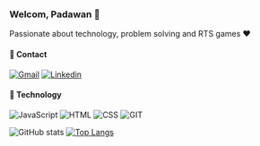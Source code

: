 ### Welcom, Padawan :wave:

Passionate about technology, problem solving and RTS games :heart:

#### :pushpin: Contact

<a href="#" target="blank_">![Gmail](https://img.shields.io/badge/-GMAIL-333333?style=flat&logo=Gmail)</a>
<a href="#">![Linkedin](https://img.shields.io/badge/-LINKEDIN-333333?style=flat&logo=Linkedin&logoColor=blue)</a>

#### :wrench: Technology

![JavaScript](https://img.shields.io/badge/-JavaScript-333333?style=flat&logo=javascript)
![HTML](https://img.shields.io/badge/-HTML-333333?style=flat&logo=HTML5)
![CSS](https://img.shields.io/badge/-CSS-333333?style=flat&logo=CSS3&logoColor=1572B6)
![GIT](https://img.shields.io/badge/-GIT-333333?style=flat&logo=GIT)

![ GitHub stats](https://github-readme-stats.vercel.app/api?username=bkingsd&show_icons=true&theme=cobalt)
[![Top Langs](https://github-readme-stats.vercel.app/api/top-langs/?username=bkingsd&langs_count=8&theme=cobalt)](https://github.com/bkingsd/github-readme-stats)

